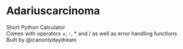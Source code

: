 # Adariuscarcinoma
Short Python Calculator  
Comes with operators +, -, * and / as well as error handling functions  
Built by @icanonlydaydream


